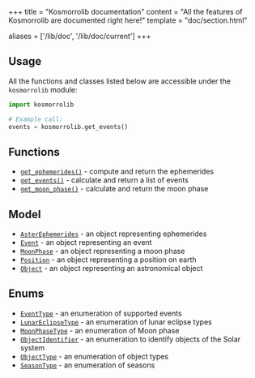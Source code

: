 +++
title = "Kosmorrolib documentation"
content = "All the features of Kosmorrolib are documented right here!"
template = "doc/section.html"

aliases = ['/lib/doc', '/lib/doc/current']
+++

## Usage

All the functions and classes listed below are accessible under the `kosmorrolib` module:

```python
import kosmorrolib

# Example call:
events = kosmorrolib.get_events()
```

## Functions


- [`get_ephemerides()`](@/lib/doc/1.0/functions/get_ephemerides.md) - compute and return the ephemerides
- [`get_events()`](@/lib/doc/1.0/functions/get_events.md) - calculate and return a list of events
- [`get_moon_phase()`](@/lib/doc/1.0/functions/get_moon_phase.md) - calculate and return the moon phase

## Model

- [`AsterEphemerides`](@/lib/doc/1.0/model/AsterEphemerides.md) - an object representing ephemerides
- [`Event`](@/lib/doc/1.0/model/Event.md) - an object representing an event
- [`MoonPhase`](@/lib/doc/1.0/model/MoonPhase.md) - an object representing a moon phase
- [`Position`](@/lib/doc/1.0/model/Position.md) - an object representing a position on earth
- [`Object`](@/lib/doc/1.0/model/Object.md) - an object representing an astronomical object

## Enums

- [`EventType`](@/lib/doc/1.0/enums/EventType.md) - an enumeration of supported events
- [`LunarEclipseType`](@/lib/doc/1.0/enums/LunarEclipseType.md) - an enumeration of lunar eclipse types
- [`MoonPhaseType`](@/lib/doc/1.0/enums/MoonPhaseType.md) - an enumeration of Moon phase
- [`ObjectIdentifier`](@/lib/doc/1.0/enums/ObjectIdentifier.md) - an enumeration to identify objects of the Solar system
- [`ObjectType`](@/lib/doc/1.0/enums/ObjectType.md) - an enumeration of object types
- [`SeasonType`](@/lib/doc/1.0/enums/SeasonType.md) - an enumeration of seasons
